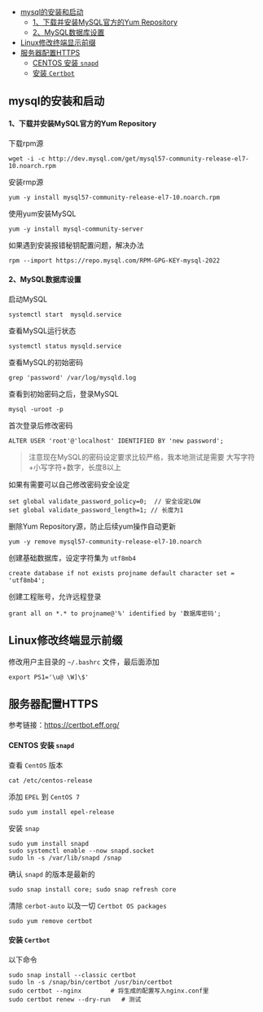 
<!-- @import "[TOC]" {cmd="toc" depthFrom=1 depthTo=6 orderedList=false} -->

<!-- code_chunk_output -->

- [mysql的安装和启动](#mysql的安装和启动)
    - [1、下载并安装MySQL官方的Yum Repository](#1-下载并安装mysql官方的yum-repository)
    - [2、MySQL数据库设置](#2-mysql数据库设置)
- [Linux修改终端显示前缀](#linux修改终端显示前缀)
- [服务器配置HTTPS](#服务器配置https)
    - [CENTOS 安装 `snapd`](#centos-安装-snapd)
    - [安装 `Certbot`](#安装-certbot)

<!-- /code_chunk_output -->

## mysql的安装和启动
#### 1、下载并安装MySQL官方的Yum Repository
下载rpm源
```shell
wget -i -c http://dev.mysql.com/get/mysql57-community-release-el7-10.noarch.rpm
```
安装rmp源
```shell
yum -y install mysql57-community-release-el7-10.noarch.rpm
```
使用yum安装MySQL
```shell
yum -y install mysql-community-server
```
如果遇到安装报错秘钥配置问题，解决办法
```shell
rpm --import https://repo.mysql.com/RPM-GPG-KEY-mysql-2022
```
#### 2、MySQL数据库设置
启动MySQL
```shell
systemctl start  mysqld.service
```
查看MySQL运行状态
```shell
systemctl status mysqld.service
```
查看MySQL的初始密码
```shell
grep 'password' /var/log/mysqld.log
```
查看到初始密码之后，登录MySQL
```shell
mysql -uroot -p
```
首次登录后修改密码
```mysql
ALTER USER 'root'@'localhost' IDENTIFIED BY 'new password';
```
> 注意现在MySQL的密码设定要求比较严格，我本地测试是需要 大写字符+小写字符+数字，长度8以上

如果有需要可以自己修改密码安全设定
```shell
set global validate_password_policy=0;  // 安全设定LOW
set global validate_password_length=1; // 长度为1
```
删除Yum Repository源，防止后续yum操作自动更新
```shell
yum -y remove mysql57-community-release-el7-10.noarch
```
创建基础数据库，设定字符集为 `utf8mb4`
```shell
create database if not exists projname default character set = 'utf8mb4';
```

创建工程账号，允许远程登录
```shell
grant all on *.* to projname@'%' identified by '数据库密码';
```

## Linux修改终端显示前缀
修改用户主目录的 `~/.bashrc` 文件，最后面添加
```shell
export PS1='\u@ \W]\$'
```

## 服务器配置HTTPS
参考链接：https://certbot.eff.org/

#### CENTOS 安装 `snapd`
查看 `CentOS` 版本
```shell
cat /etc/centos-release
```
添加 `EPEL` 到 `CentOS 7`
```
sudo yum install epel-release
```
安装 `snap`
```shell
sudo yum install snapd
sudo systemctl enable --now snapd.socket
sudo ln -s /var/lib/snapd /snap
```

确认 `snapd` 的版本是最新的
```shell
sudo snap install core; sudo snap refresh core
```
清除 `cerbot-auto` 以及一切 `Certbot OS packages`
```shell
sudo yum remove certbot
```

#### 安装 `Certbot`
以下命令
```shell
sudo snap install --classic certbot
sudo ln -s /snap/bin/certbot /usr/bin/certbot
sudo certbot --nginx        # 将生成的配置写入nginx.conf里
sudo certbot renew --dry-run   # 测试 
```